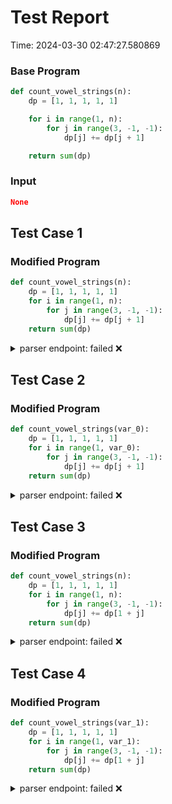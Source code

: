 # Test Report

Time: 2024-03-30 02:47:27.580869

### Base Program

```py
def count_vowel_strings(n):
    dp = [1, 1, 1, 1, 1]

    for i in range(1, n):
        for j in range(3, -1, -1):
            dp[j] += dp[j + 1]

    return sum(dp)
```

### Input

```json
None
```

## Test Case 1

### Modified Program

```py
def count_vowel_strings(n):
    dp = [1, 1, 1, 1, 1]
    for i in range(1, n):
        for j in range(3, -1, -1):
            dp[j] += dp[j + 1]
    return sum(dp)
```

<details>
<summary>parser endpoint: failed ❌</summary>

Message: 
```
'NoneType' object has no attribute 'status_code'
```

Actual Output: None

</details>

## Test Case 2

### Modified Program

```py
def count_vowel_strings(var_0):
    dp = [1, 1, 1, 1, 1]
    for i in range(1, var_0):
        for j in range(3, -1, -1):
            dp[j] += dp[j + 1]
    return sum(dp)
```

<details>
<summary>parser endpoint: failed ❌</summary>

Message: 
```
'NoneType' object has no attribute 'status_code'
```

Actual Output: None

</details>

## Test Case 3

### Modified Program

```py
def count_vowel_strings(n):
    dp = [1, 1, 1, 1, 1]
    for i in range(1, n):
        for j in range(3, -1, -1):
            dp[j] += dp[1 + j]
    return sum(dp)
```

<details>
<summary>parser endpoint: failed ❌</summary>

Message: 
```
'NoneType' object has no attribute 'status_code'
```

Actual Output: None

</details>

## Test Case 4

### Modified Program

```py
def count_vowel_strings(var_1):
    dp = [1, 1, 1, 1, 1]
    for i in range(1, var_1):
        for j in range(3, -1, -1):
            dp[j] += dp[1 + j]
    return sum(dp)
```

<details>
<summary>parser endpoint: failed ❌</summary>

Message: 
```
'NoneType' object has no attribute 'status_code'
```

Actual Output: None

</details>

